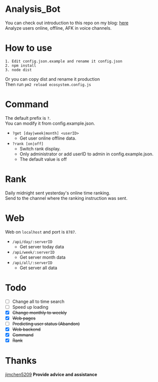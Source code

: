 # Analysis_Bot
You can check out introduction to this repo on my blog: [here](https://blog.woodman.tw/2020/03/11/%E5%B0%88%E6%A1%88%E4%BB%8B%E7%B4%B9-Discord-Analysis-Bot/)  
Analyze users online, offline, AFK in voice channels.

# How to use
```
1. Edit config.json.example and rename it config.json
2. npm install
3. node dist
```
Or you can copy dist and rename it production  
Then run `pm2 reload ecosystem.config.js`

# Command
The default prefix is `?`.  
You can modify it from config.example.json.

- `?get [day|week|month] <userID>`  
  - Get user online offline data.
- `?rank [on|off]`
  - Switch rank display.
  - Only administrator or add userID to admin in config.example.json.
  - The default value is off

# Rank
Daily midnight sent yesterday's online time ranking.  
Send to the channel where the ranking instruction was sent.

# Web
Web on `localhost` and port is `8787`.

- `/api/day/:serverID` 
  - Get server today data
- `/api/week/:serverID`
  - Get server month data
- `/api/all/:serverID`
  - Get server all data

# Todo
- [ ] Change all to time search
- [ ] Speed up loading
- [x] ~~Change monthly to weekly~~
- [x] ~~Web pages~~
- [ ] ~~Predicting user status (Abandon)~~
- [x] ~~Web backend~~
- [x] ~~Command~~
- [x] ~~Rank~~

# Thanks
[jimchen5209](https://jimchen5209.me) **Provide advice and assistance**
